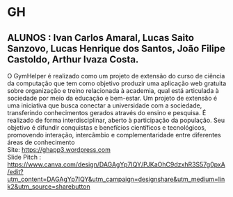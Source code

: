 # GH
## ALUNOS : Ivan Carlos Amaral, Lucas Saito Sanzovo, Lucas Henrique dos Santos, João Filipe Castoldo, Arthur Ivaza Costa.
O GymHelper é realizado como um projeto de extensão do curso de ciência da computação
que tem como objetivo produzir uma aplicação web gratuita sobre organização e treino
relacionada à academia, qual está articulada à sociedade por meio da educação e bem-estar.
Um projeto de extensão é uma iniciativa que busca conectar a universidade com a sociedade,
transferindo conhecimentos gerados através do ensino e pesquisa. É realizado de forma interdisciplinar,
aberto à participação da população. Seu objetivo é difundir conquistas e benefícios
científicos e tecnológicos, promovendo interação, intercâmbio e complementaridade entre diferentes áreas de conhecimento
 <br />
Site: https://ghapp3.wordpress.com <br />
Slide Pitch : https://www.canva.com/design/DAGAgYp7IQY/PJKaOhC9dzxhR3S57g0pxA/edit?utm_content=DAGAgYp7IQY&utm_campaign=designshare&utm_medium=link2&utm_source=sharebutton

